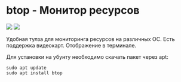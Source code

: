 # btop - Монитор ресурсов

[![](https://img.shields.io/github/stars/aristocratos/btop?label=%E2%AD%90%20Stars&style=flat-square)](https://github.com/aristocratos/btop)
[![](https://img.shields.io/github/v/release/aristocratos/btop?label=%F0%9F%9A%80%20Release&style=flat-square)](https://github.com/aristocratos/btop/releases/latest)

Удобная тулза для мониторинга ресурсов на различных ОС. Есть поддержка видеокарт. Отображение в терминале.

Для установки на убунту необходимо скачать пакет через apt:

```
sudo apt update
sudo apt install btop
```
